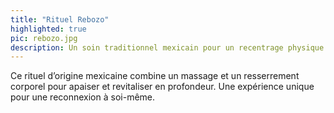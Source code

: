 ```yaml
---
title: "Rituel Rebozo"
highlighted: true
pic: rebozo.jpg
description: Un soin traditionnel mexicain pour un recentrage physique et émotionnel.
---
```


Ce rituel d’origine mexicaine combine un massage et un resserrement corporel pour apaiser et revitaliser en profondeur. Une expérience unique pour une reconnexion à soi-même.